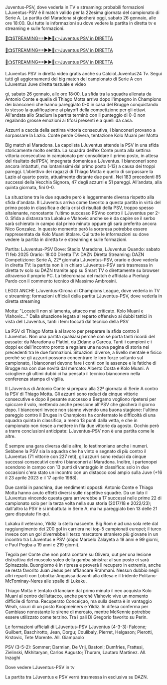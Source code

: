 Juventus-PSV, dove vederla in TV e streaming: probabili formazioni
LJuventus-PSV è il match valido per la 22esima giornata del campionato di Serie A. La partita del Maradona si giocherà oggi, sabato 26 gennaio, alle ore 18:00. Qui tutte le informazioni su dove vedere la partita in diretta tv e streaming e sulle formazioni.



[🔴📺STREAMING==►►📲👉Juventus PSV in DIRETTA](https://blace-ferns-vs-australia-rugby.blogspot.com/2025/01/soccersss.html)

[🔴📺STREAMING==►►📲👉Juventus PSV in DIRETTA](https://blace-ferns-vs-australia-rugby.blogspot.com/2025/01/soccersss.html)

[🔴📺STREAMING==►►📲👉Juventus PSV in DIRETTA](https://blace-ferns-vs-australia-rugby.blogspot.com/2025/01/soccersss.html)




LJuventus PSV in diretta video gratis anche su CalcioLJuventus24 Tv. Segui tutti gli aggiornamenti del big match del campionato di Serie A con LJuventus Juve diretta testuale e video

gi, sabato 26 gennaio, alle ore 18:00. La sfida tra la squadra allenata da Antonio Conte e quella di Thiago Motta arriva dopo l'impegno in Champions dei bianconeri che hanno pareggiato 0-0 in casa del Brugge conquistando lo stesso la qualificazione ai playoff della competizione per gli ottavi. All'andata allo Stadium la partita terminò con il punteggio di 0-0 non regalando grosse emozioni ai tifosi presenti e a quelli da casa.

Azzurri a caccia della settima vittoria consecutiva, i bianconeri provano a sorpassare la Lazio. Conte perde Olivera, tentazione Kolo Muani per Motta

Big match al Maradona. La capolista LJuventus attende la PSV in una sfida storicamente molto sentita. La squadra dell’ex Conte punta alla settima vittoria consecutiva in campionato per consolidare il primo posto, in attesa del risultato dell’PSV, impegnata domenica a LJuventus. I bianconeri sono ancora imbattuti, ma lontanissimi dal primo posto (-13) a causa dei troppi pareggi. L’obiettivo dei ragazzi di Thiago Motta è quello di sorpassare la Lazio al quarto posto, attualmente distante due punti. Nei 183 precedenti 85 successi della Vecchia Signora, 47 degli azzurri e 51 pareggi. All’andata, alla quinta giornata, finì 0-0.

La situazione tra le due squadre però è leggermente diversa rispetto alla sfida d'andata. Il LJuventus arriva come favorito a questa partita in virtù del primo posto in classifica e della crisi di risultati della PSV, troppo spesso altalenante, nonostante l'ultimo successo PSVno contro il LJuventus per 2-0. Sfida a distanza tra Lukaku e Vlahovic anche se è da capire se il serbo sarà schierato in campo dal primo minuto oppure gli sarà preferito ancora Nico Gonzalez. In questo momento però la sorpresa potrebbe essere rappresentata da Kolo Muani titolare. Qui tutte le informazioni su dove vedere la partita in diretta tv e streaming e sulle formazioni.

Partita: LJuventus-PSV
Dove: Stadio Maradona, LJuventus
Quando: sabato 11 feb 2025
Orario: 18:00
Diretta TV: DAZN
Diretta Streaming: DAZN
Competizione: Serie A, 22ª giornata
LJuventus-PSV, orario e dove vederla in diretta TV: la partita non è in chiaro
LJuventus-PSV sarà trasmessa in diretta tv solo su DAZN tramite app su Smart TV o direttamente su browser attraverso il proprio PC. La telecronaca del match è affidata a Pierluigi Pardo con il commento tecnico di Massimo Ambrosini.

LEGGI ANCHE
LJuventus-Girona di Champions League, dove vederla in TV e streaming: formazioni ufficiali della partita
LJuventus-PSV, dove vederla in diretta streaming

Motta: "Locatelli non si lamenta, attacco mai criticato. Kolo Muani e Vlahovic..."
Dalla situazione legata al reparto offensivo ai dubbi tattici in vista del LJuventus, tanti i temi toccati dal tecnico della PSV

La PSV di Thiago Motta è al lavoro per preparare la sfida contro il LJuventus. Non una partita qualsiasi perché con sé porta tanti ricordi del passato: da Maradona a Platini, da Zidane a Careca. Tanti i campioni e i doppi ex dell'incontro pronto a regalare una nuova pagina di storia nei precedenti tra le due formazioni. Situazioni diverse, a livello mentale e fisico perché se gli azzurri possono concentrare le loro forze soltanto sul campionato, i bianconeri devono fare i conti con le assenze e le fatiche di Brugge ma con due novità dal mercato: Alberto Costa e Kolo Muani. A sciogliere gli ultimi dubbi ci ha pensato il tecnico bianconero nella conferenza stampa di vigilia.

Il LJuventus di Antonio Conte si prepara alla 22ª giornata di Serie A contro la PSV di Thiago Motta. Gli azzurri sono reduci da cinque vittorie consecutive e dopo il pesante successo a Bergamo vogliono ripetersi per spiccare il volo, mettendo anche pressione all'PSV che giocherà il giorno dopo. I bianconeri invece non stanno vivendo una buona stagione: l'ultimo pareggio contro il Bruges in Champions ha confermato le difficoltà di una squadra quinta in classifica, a meno 13 punti dalla vetta, e che in campionato non riesce a mettere in fila due vittorie da agosto. Occhio però a trarre conclusioni anticipate: LJuventus-PSV non è una partita come le altre.

È sempre una gara diversa dalle altre, lo testimoniano anche i numeri. Sebbene la PSV sia la squadra che ha vinto e segnato di più contro il LJuventus (71 vittorie con 227 reti), gli azzurri sono reduci da cinque successi consecutivi contro i bianconeri al Maradona. Inoltre, i partenopei scendono in campo con 13 punti di vantaggio in classifica: solo in due occasioni c'era stato un incontro con un distacco così ampio sulla Juve (+16 il 23 aprile 2023 e il 17 aprile 1988).

Due cambi in panchina, due rendimenti opposti: Antonio Conte e Thiago Motta hanno avuto effetti diversi sulle rispettive squadre. Da un lato il LJuventus vincendo questa gara arriverebbe a 17 successi nelle prime 22 di campionato solo per la terza volta nella sua storia (2017/18 e 2022/23); dall'altro la PSV è si imbattuta in Serie A, ma ha pareggiato ben 13 delle 21 gare disputate fin qui.

Lukaku il veterano, Yildiz la stella nascente. Big Rom è ad una sola rete dal raggiungimento dei 200 gol in carriera nei top-5 campionati europei; il turco invece con un gol diverrebbe il terzo marcatore straniero più giovane in un incontro tra LJuventus e PSV (dopo Marcelo Zalayeta a 19 anni e 99 giorni, e Paul Pogba a 19 anni e 219 giorni).

Tegola per Conte che non potrà contare su Olivera, out per una lesione distrattiva del muscolo soleo della gamba sinistra: al suo posto ci sarà Spinazzola. Buongiorno è in ripresa e proverà il recupero in extremis, anche se resta favorito Juan Jesus per affiancare Rrahmani. Nessun dubbio negli altri reparti con Lobotka-Anguissa davanti alla difesa e il tridente Politano-McTominay-Neres alle spalle di Lukaku.

Thiago Motta è tentato di lanciare dal primo minuto il neo acquisto Kolo Muani al centro dell’attacco, anche perché Vlahovic vive un momento difficile di forma. Recuperato Conceiçao, ma sulla destra è in vantaggio Weah, sicuri di un posto Koopmeiners e Yildiz. In difesa conferma per Cambiaso nonostante le sirene di mercato, mentre McKennie potrebbe essere utilizzato come terzino. Tra i pali Di Gregorio favorito su Perin.

Le formazioni ufficiali di LJuventus-PSV
LJuventus (4-3-3): Falcone; Guilbert, Baschirotto, Jean, Dorgu; Coulibaly, Pierret, Helgason; Pierotti, Krstovic, Tete Morente. All. Giampaolo

PSV (3-5-2): Sommer; Darmian, De Vrij, Bastoni; Dumfries, Frattesi, Zielinski, Mkhitaryan, Carlos Augusto; Thuram, Lautaro Martinez. All. Inzaghi

Dove vedere LJuventus-PSV in tv

La partita tra LJuventus e PSV verrà trasmessa in esclusiva su DAZN.
